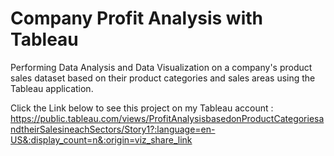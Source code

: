 # Company Profit Analysis with Tableau

Performing Data Analysis and Data Visualization on a company's product sales dataset based on their product categories and sales areas using the Tableau application.

Click the Link below to see this project on my Tableau account :
https://public.tableau.com/views/ProfitAnalysisbasedonProductCategoriesandtheirSalesineachSectors/Story1?:language=en-US&:display_count=n&:origin=viz_share_link
